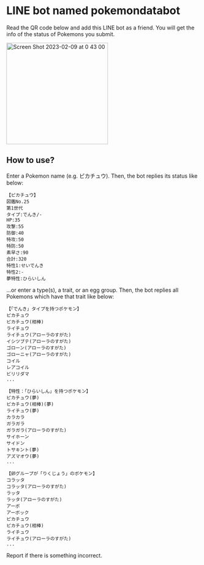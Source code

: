 # LINE bot named pokemondatabot

Read the QR code below and add this LINE bot as a friend.
You will get the info of the status of Pokemons you submit.

<img width="265" alt="Screen Shot 2023-02-09 at 0 43 00" src="https://user-images.githubusercontent.com/69415488/217579094-01e684e4-6734-4366-ad38-1ca35f006520.png">

## How to use?

Enter a Pokemon name (e.g. ピカチュウ).
Then, the bot replies its status like below:

```
【ピカチュウ】
図鑑No.25
第1世代
タイプ:でんき/-
HP:35
攻撃:55
防御:40
特攻:50
特防:50
素早さ:90
合計:320
特性1:せいでんき
特性2:-
夢特性:ひらいしん
```

...or enter a type(s), a trait, or an egg group.
Then, the bot replies all Pokemons which have that trait like below:

```
【「でんき」タイプを持つポケモン】
ピカチュウ
ピカチュウ(相棒)
ライチュウ
ライチュウ(アローラのすがた)
イシツブテ(アローラのすがた)
ゴローン(アローラのすがた)
ゴローニャ(アローラのすがた)
コイル
レアコイル
ビリリダマ
...
```

```
【特性：「ひらいしん」を持つポケモン】
ピカチュウ(夢)
ピカチュウ(相棒)(夢)
ライチュウ(夢)
カラカラ
ガラガラ
ガラガラ(アローラのすがた)
サイホーン
サイドン
トサキント(夢)
アズマオウ(夢)
...
```

```
【卵グループが「りくじょう」のポケモン】
コラッタ
コラッタ(アローラのすがた)
ラッタ
ラッタ(アローラのすがた)
アーボ
アーボック
ピカチュウ
ピカチュウ(相棒)
ライチュウ
ライチュウ(アローラのすがた)
...
```


Report if there is something incorrect.